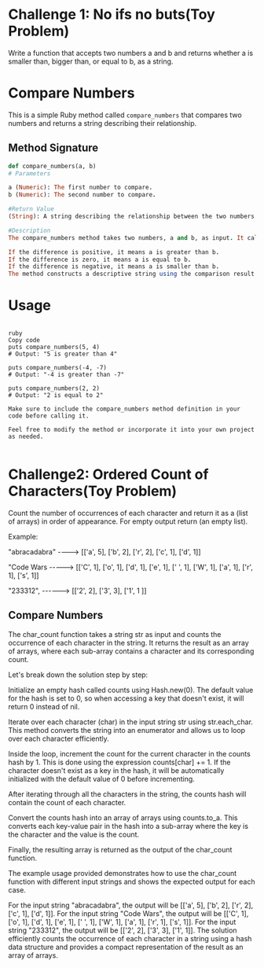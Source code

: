 # Challenge 1: No ifs no buts(Toy Problem)
Write a function that accepts two numbers a and b and returns whether a is smaller than, bigger than, or equal to b, as a string.

# Compare Numbers

This is a simple Ruby method called `compare_numbers` that compares two numbers and returns a string describing their relationship.

## Method Signature

```ruby
def compare_numbers(a, b)
# Parameters

a (Numeric): The first number to compare.
b (Numeric): The second number to compare.

#Return Value
(String): A string describing the relationship between the two numbers.

#Description
The compare_numbers method takes two numbers, a and b, as input. It calculates the difference between a and b and determines their relationship based on the sign of the difference.

If the difference is positive, it means a is greater than b.
If the difference is zero, it means a is equal to b.
If the difference is negative, it means a is smaller than b.
The method constructs a descriptive string using the comparison result and returns it.
```
# Usage

```Here's an example of how to use the compare_numbers method:

ruby
Copy code
puts compare_numbers(5, 4)
# Output: "5 is greater than 4"

puts compare_numbers(-4, -7)
# Output: "-4 is greater than -7"

puts compare_numbers(2, 2)
# Output: "2 is equal to 2"

Make sure to include the compare_numbers method definition in your code before calling it.

Feel free to modify the method or incorporate it into your own project as needed.
 
```
# Challenge2: Ordered Count of Characters(Toy Problem)

Count the number of occurrences of each character and return it as a (list of arrays) in order of appearance. For empty output return (an empty list).

Example:

"abracadabra" ---->  [['a', 5], ['b', 2], ['r', 2], ['c', 1], ['d', 1]]

"Code Wars -----> [['C', 1], ['o', 1], ['d', 1], ['e', 1], [' ', 1], ['W', 1], ['a', 1], ['r', 1], ['s', 1]]

"233312", ------> [['2', 2], ['3', 3], ['1', 1 ]]


## Compare Numbers
The char_count function takes a string str as input and counts the occurrence of each character in the string. It returns the result as an array of arrays, where each sub-array contains a character and its corresponding count.

Let's break down the solution step by step:

Initialize an empty hash called counts using Hash.new(0). The default value for the hash is set to 0, so when accessing a key that doesn't exist, it will return 0 instead of nil.

Iterate over each character (char) in the input string str using str.each_char. This method converts the string into an enumerator and allows us to loop over each character efficiently.

Inside the loop, increment the count for the current character in the counts hash by 1. This is done using the expression counts[char] += 1. If the character doesn't exist as a key in the hash, it will be automatically initialized with the default value of 0 before incrementing.

After iterating through all the characters in the string, the counts hash will contain the count of each character.

Convert the counts hash into an array of arrays using counts.to_a. This converts each key-value pair in the hash into a sub-array where the key is the character and the value is the count.

Finally, the resulting array is returned as the output of the char_count function.

The example usage provided demonstrates how to use the char_count function with different input strings and shows the expected output for each case.

For the input string "abracadabra", the output will be [['a', 5], ['b', 2], ['r', 2], ['c', 1], ['d', 1]].
For the input string "Code Wars", the output will be [['C', 1], ['o', 1], ['d', 1], ['e', 1], [' ', 1], ['W', 1], ['a', 1], ['r', 1], ['s', 1]].
For the input string "233312", the output will be [['2', 2], ['3', 3], ['1', 1]].
The solution efficiently counts the occurrence of each character in a string using a hash data structure and provides a compact representation of the result as an array of arrays.
